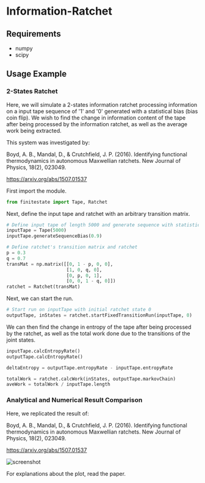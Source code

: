 # Information-Ratchet

## Requirements

+ numpy
+ scipy

## Usage Example

### 2-States Ratchet

Here, we will simulate a 2-states information ratchet processing information on a input tape sequence of '1' and '0' generated with a statistical bias (bias coin flip). We wish to find the change in information content of the tape after being processed by the information ratchet, as well as the average work being extracted.

This system was investigated by:

Boyd, A. B., Mandal, D., & Crutchfield, J. P. (2016). Identifying functional thermodynamics in autonomous Maxwellian ratchets. New Journal of Physics, 18(2), 023049.

https://arxiv.org/abs/1507.01537

First import the module.
```python
from finitestate import Tape, Ratchet
```

Next, define the input tape and ratchet with an arbitrary transition matrix.
```python
# Define input tape of length 5000 and generate sequence with statistical bias
inputTape = Tape(5000)
inputTape.generateSequenceBias(0.9)

# Define ratchet's transition matrix and ratchet
p = 0.3
q = 0.7
transMat = np.matrix([[0, 1 - p, 0, 0],
                      [1, 0, q, 0],
                      [0, p, 0, 1],
                      [0, 0, 1 - q, 0]])
ratchet = Ratchet(transMat)
```

Next, we can start the run.
```python
# Start run on inputTape with initial ratchet state 0
outputTape, inStates = ratchet.startFixedTransitionRun(inputTape, 0)
```

We can then find the change in entropy of the tape after being processed by the ratchet, as well as the total work done due to the transitions of the joint states.
```python
inputTape.calcEntropyRate()
outputTape.calcEntropyRate()

deltaEntropy = outputTape.entropyRate - inputTape.entropyRate

totalWork = ratchet.calcWork(inStates, outputTape.markovChain)
aveWork = totalWork / inputTape.length
```

### Analytical and Numerical Result Comparison

Here, we replicated the result of:

Boyd, A. B., Mandal, D., & Crutchfield, J. P. (2016). Identifying functional thermodynamics in autonomous Maxwellian ratchets. New Journal of Physics, 18(2), 023049.

https://arxiv.org/abs/1507.01537

![screenshot](https://github.com/SataJW/Information-Ratchet/blob/master/images/spectrumcompare.png)

For explanations about the plot, read the paper.
